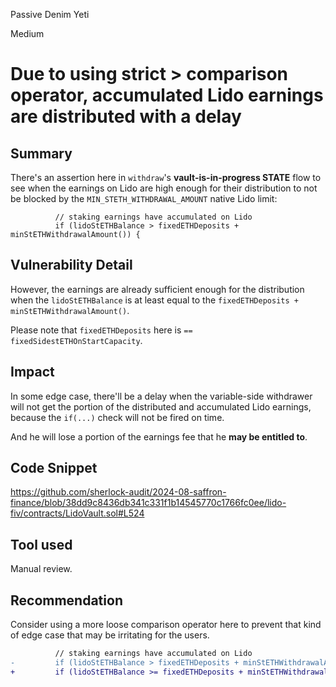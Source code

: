 Passive Denim Yeti

Medium

# Due to using strict > comparison operator, accumulated Lido earnings are distributed with a delay

## Summary
There's an assertion here in `withdraw`'s **vault-is-in-progress STATE** flow to see when the earnings on Lido are high enough for their distribution to not be blocked by the `MIN_STETH_WITHDRAWAL_AMOUNT` native Lido limit:
```solidity
          // staking earnings have accumulated on Lido
          if (lidoStETHBalance > fixedETHDeposits + minStETHWithdrawalAmount()) {
```

## Vulnerability Detail
However, the earnings are already sufficient enough for the distribution when the `lidoStETHBalance` is at least equal to the `fixedETHDeposits + minStETHWithdrawalAmount()`.

Please note that `fixedETHDeposits` here is `==` `fixedSidestETHOnStartCapacity`.

## Impact
In some edge case, there'll be a delay when the variable-side withdrawer will not get the portion of the distributed and accumulated Lido earnings, because the `if(...)` check will not be fired on time.

And he will lose a portion of the earnings fee that he **may be entitled to**.

## Code Snippet
https://github.com/sherlock-audit/2024-08-saffron-finance/blob/38dd9c8436db341c331f1b14545770c1766fc0ee/lido-fiv/contracts/LidoVault.sol#L524

## Tool used
Manual review.

## Recommendation
Consider using a more loose comparison operator here to prevent that kind of edge case that may be irritating for the users.
```diff
          // staking earnings have accumulated on Lido
-         if (lidoStETHBalance > fixedETHDeposits + minStETHWithdrawalAmount()) {
+         if (lidoStETHBalance >= fixedETHDeposits + minStETHWithdrawalAmount()) {
```
